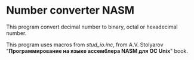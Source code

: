 # Number converter NASM

This program convert decimal number to binary, octal or hexadecimal number.

This program uses macros from *stud_io.inc*, from A.V. Stolyarov "**Программирование на языке ассемблера NASM для ОС Unix**" book.
